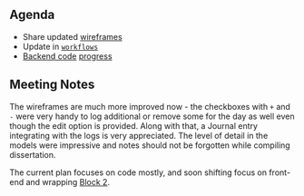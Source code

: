 ## Agenda

* Share updated [wireframes](wireframes)
* Update in [`workflows`](https://github.com/ineshbose/portion-mate/tree/develop/.github/workflows)
* [Backend code](https://github.com/ineshbose/portion-mate/tree/develop/src/backend) [progress](https://github.com/ineshbose/portion-mate/projects/2)

## Meeting Notes

The wireframes are much more improved now - the checkboxes with `+` and `-` were very handy to log additional or remove some for the day as well even though the edit option is provided. Along with that, a Journal entry integrating with the logs is very appreciated. The level of detail in the models were impressive and notes should not be forgotten while compiling dissertation.

The current plan focuses on code mostly, and soon shifting focus on front-end and wrapping [Block 2](https://github.com/ineshbose/portion-mate/projects/2).
